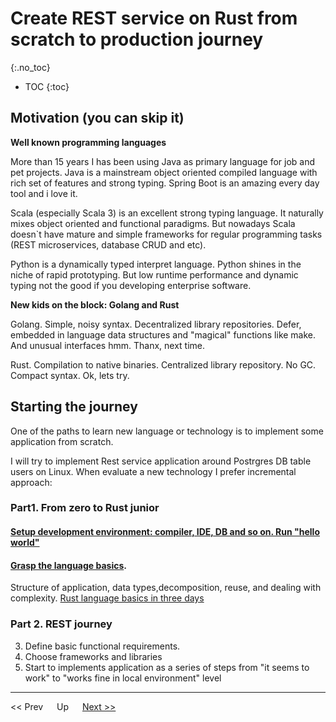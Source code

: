 # Create REST service on Rust from scratch to production journey
{:.no_toc}

* TOC
{:toc}

## Motivation (you can skip it)

**Well known programming languages**

More than 15 years I has been using Java as primary language for job and pet projects. 
Java is a mainstream object oriented compiled language with rich set of features and strong typing. Spring Boot is an amazing every day tool and i love it. 

Scala (especially Scala 3) is an excellent strong typing language. It naturally mixes object oriented and functional paradigms. But nowadays Scala doesn`t have mature and simple frameworks for regular programming tasks (REST microservices, database CRUD and etc).

Python is a dynamically typed interpret language. Python shines in the niche of rapid prototyping. But low runtime performance and dynamic typing not the good if you developing enterprise software.

**New kids on the block: Golang and Rust**

Golang. Simple, noisy syntax. Decentralized library repositories. Defer, embedded in language data structures and "magical" functions like make. And unusual interfaces hmm. Thanx, next time.

Rust. Compilation to native binaries. Centralized library repository. No GC. Compact syntax. Ok, lets try.

## Starting the journey
One of the paths to learn new language or technology is to implement some application from scratch.

I will try to implement Rest service application around Postrgres DB table users on Linux.
When evaluate a new technology I prefer incremental approach:

### Part1. From zero to Rust junior

#### [Setup development environment: compiler, IDE, DB and so on. Run "hello world"](part1/hello.md)
#### [Grasp the language basics](part1/rust_basics/index.md). 
Structure of application, data types,decomposition, reuse, and dealing with complexity. [Rust language basics in three days](./part1/rust_basics/index.md) 


### Part 2. REST journey

3. Define basic functional requirements.
4. Choose frameworks and libraries
5. Start to implements application as a series of steps from "it seems to work" to "works fine in local environment" level 

---
<< Prev &emsp; Up &emsp; [Next >>](./part1/hello.md)

